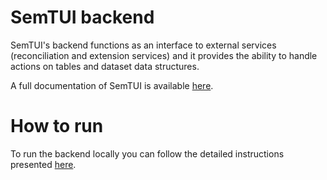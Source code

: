 # SemTUI backend
SemTUI's backend functions as an interface to external services (reconciliation and extension services) and it provides the ability to handle actions on tables and dataset data structures.

A full documentation of SemTUI is available [here](https://i2tunimib.github.io/I2T-docs/).

# How to run
To run the backend locally you can follow the detailed instructions presented [here](https://i2tunimib.github.io/I2T-docs/how-to-run).
